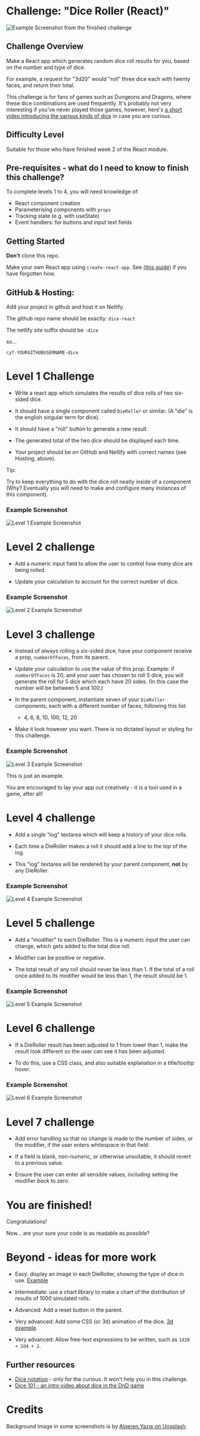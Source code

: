 # Challenge: "Dice Roller (React)"

![Example Screenshot from the finished challenge](./example-screenshots/finished.png)

## Challenge Overview

Make a React app which generates random dice roll results for you, based on the number and type of dice.

For example, a request for "3d20" would "roll" three dice each with twenty faces, and return their total.

This challenge is for fans of games such as Dungeons and Dragons, where these dice combinations are used frequently. It's probably not very interesting if you've never played those games, however, here's [a short video introducing the various kinds of dice](https://www.youtube.com/watch?v=qQq_WsPFiDs&t=1m59s) in case you are curious.

## Difficulty Level

Suitable for those who have finished week 2 of the React module.

## Pre-requisites - what do I need to know to finish this challenge?

To complete levels 1 to 4, you will need knowledge of:

- React component creation
- Parameterising components with `props`
- Tracking state (e.g. with useState)
- Event handlers: for buttons and input text fields

## Getting Started

**Don't** clone this repo.

Make your own React app using `create-react-app`. See [(this guide)](https://syllabus.codeyourfuture.io/guides/creating-a-react-app) if you have forgotten how.

## GitHub & Hosting:

Add your project in github and host it on Netlify.

The github repo name should be exactly:
`dice-react`

The netlify site suffix should be `-dice`

so...

`cyf-YOURGITHUBUSERNAME-dice`

# Level 1 Challenge

- Write a react app which simulates the results of dice rolls of two six-sided dice.

- It should have a single component called `DieRoller` or similar. (A "die" is the english singular term for dice).

- It should have a "roll" button to generate a new result.

- The generated total of the two dice should be displayed each time.

- Your project should be on GitHub and Netlify with correct names (see Hosting, above).

Tip:

Try to keep everything to do with the dice roll neatly inside of a component (Why? Eventually you will need to make and configure many instances of this component).

### Example Screenshot

![Level 1 Example Screenshot](./example-screenshots/level-1.png)

# Level 2 challenge

- Add a numeric input field to allow the user to control _how many_ dice are being rolled.

- Update your calculation to account for the correct number of dice.

### Example Screenshot

![Level 2 Example Screenshot](./example-screenshots/level-2.png)

# Level 3 challenge

- Instead of always rolling a _six_-sided dice, have your component receive a prop, `numberOfFaces`, from its parent.

- Update your calculation to use the value of this prop. Example: if `numberOfFaces` is 20, and your user has chosen to roll 5 dice, you will generate the roll for 5 dice which each have 20 sides. (In this case the number will be between 5 and 100.)

- In the parent component, instantiate seven of your `DieRoller` components, each with a different number of faces, following this list:

  - 4, 6, 8, 10, 100, 12, 20

- Make it look however you want. There is no dictated layout or styling for this challenge.

### Example Screenshot

![Level 3 Example Screenshot](./example-screenshots/level-3.png)

This is just an example.

You are encouraged to lay your app out creatively - it is a tool used in a game, after all!

# Level 4 challenge

- Add a single "log" textarea which will keep a history of your dice rolls.

- Each time a DieRoller makes a roll it should add a line to the _top_ of the log.

- This "log" textarea will be rendered by your parent component, **not** by any DieRoller.

### Example Screenshot

![Level 4 Example Screenshot](./example-screenshots/level-4.png)

# Level 5 challenge

- Add a "modifier" to each DieRoller. This is a numeric input the user can change, which gets added to the total dice roll.

- Modifier can be positive or negative.

- The total result of any roll should never be less than 1. If the total of a roll once added to its modifier would be less than 1, the result should be 1.

### Example Screenshot

![Level 5 Example Screenshot](./example-screenshots/level-5.png)

# Level 6 challenge

- If a DieRoller result has been adjusted to 1 from lower than 1, make the result look different so the user can see it has been adjusted.

- To do this, use a CSS class, and also suitable explanation in a title/tooltip hover.

### Example Screenshot

![Level 6 Example Screenshot](./example-screenshots/level-6.png)

# Level 7 challenge

- Add error handling so that no change is made to the number of sides, or the modifier, if the user enters whitespace in that field.

- If a field is blank, non-numeric, or otherwise unsuitable, it should revert to a previous value.

- Ensure the user can enter all sensible values, _including_ setting the modifier _back_ to zero.

# You are finished!

Congratulations!

Now... are your sure your code is as readable as possible?

# Beyond - ideas for more work

- Easy: display an image in each DieRoller, showing the type of dice in use. [Example](https://www.wizards.com/dnd/dice/dice.htm)

- Intermediate: use a chart library to make a chart of the distribution of results of 1000 simulated rolls.

- Advanced: Add a reset button in the parent.

- Very advanced: Add some CSS (or 3d) animation of the dice. [3d example](http://a.teall.info/dice/).

- Very advanced: Allow free-text expressions to be written, such as `1d20 + 2d4 + 2`.

## Further resources

- [Dice notation](https://en.wikipedia.org/wiki/Dice_notation) - only for the curious. It won't help you in this challenge.
- [Dice 101 - an intro video about dice in the DnD game](https://www.youtube.com/watch?v=qQq_WsPFiDs&t=1m59s)

# Credits

Background image in some screenshots is by [Alperen Yazgı on Unsplash](https://unsplash.com/photos/QuP5RL_E5oE).
